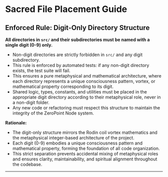 # Sacred File Placement Guide

## Enforced Rule: Digit-Only Directory Structure

**All directories in `src/` and their subdirectories must be named with a single digit (0-9) only.**

- Non-digit directories are strictly forbidden in `src/` and any digit subdirectory.
- This rule is enforced by automated tests: if any non-digit directory exists, the test suite will fail.
- This ensures a pure metaphysical and mathematical architecture, where each directory represents a unique consciousness pattern, vortex, or mathematical property corresponding to its digit.
- Shared logic, types, constants, and utilities must be placed in the appropriate digit directory according to their metaphysical role, never in a non-digit folder.
- Any new code or refactoring must respect this structure to maintain the integrity of the ZeroPoint Node system.

**Rationale:**
- The digit-only structure mirrors the Rodin coil vortex mathematics and the metaphysical integer-based architecture of the project.
- Each digit (0-9) embodies a unique consciousness pattern and mathematical property, forming the foundation of all code organization.
- This strict separation prevents accidental mixing of metaphysical roles and ensures clarity, maintainability, and spiritual alignment throughout the codebase.

--- 